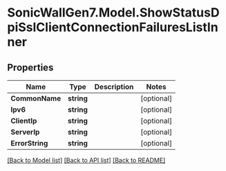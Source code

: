 # SonicWallGen7.Model.ShowStatusDpiSslClientConnectionFailuresListInner

## Properties

Name | Type | Description | Notes
------------ | ------------- | ------------- | -------------
**CommonName** | **string** |  | [optional] 
**Ipv6** | **string** |  | [optional] 
**ClientIp** | **string** |  | [optional] 
**ServerIp** | **string** |  | [optional] 
**ErrorString** | **string** |  | [optional] 

[[Back to Model list]](../README.md#documentation-for-models) [[Back to API list]](../README.md#documentation-for-api-endpoints) [[Back to README]](../README.md)

